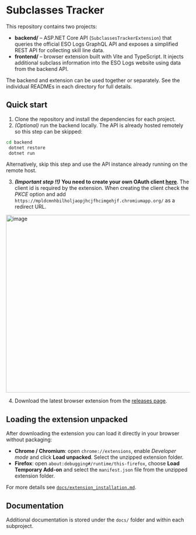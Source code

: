 # Subclasses Tracker

This repository contains two projects:

- **backend/** – ASP.NET Core API (`SubclassesTrackerExtension`) that queries the official ESO Logs GraphQL API and exposes a simplified REST API for collecting skill line data.
- **frontend/** – browser extension built with Vite and TypeScript. It injects additional subclass information into the ESO Logs website using data from the backend API.

The backend and extension can be used together or separately. See the individual READMEs in each directory for full details.

## Quick start

1. Clone the repository and install the dependencies for each project.
2. *(Optional)* run the backend locally. The API is already hosted remotely so this step can be skipped:

```bash
cd backend
 dotnet restore
 dotnet run
```

Alternatively, skip this step and use the API instance already running on the remote host.

3. ***(Important step !!)*** **You need to create your own OAuth client [here](https://www.esologs.com/api/clients)**. The client id is required by the extension. When creating the client check the *PKCE* option and add `https://mpldcmnhbilholjaopjhcjfhcimgehjf.chromiumapp.org/` as a redirect URL.
<img width="1058" height="485" alt="image" src="https://github.com/user-attachments/assets/d047e2cb-22e9-4192-9d0f-d161568d7821" />

4. Download the latest browser extension from the [releases page](https://github.com/YourHopelessness/SubclassesTrackerAPI/releases).

## Loading the extension unpacked

After downloading the extension you can load it directly in your browser without packaging:

- **Chrome / Chromium**: open `chrome://extensions`, enable *Developer mode* and click **Load unpacked**. Select the unzipped extension folder.
- **Firefox**: open `about:debugging#/runtime/this-firefox`, choose **Load Temporary Add-on** and select the `manifest.json` file from the unzipped extension folder.

For more details see [`docs/extension_installation.md`](docs/extension_installation.md).

## Documentation

Additional documentation is stored under the `docs/` folder and within each subproject.
